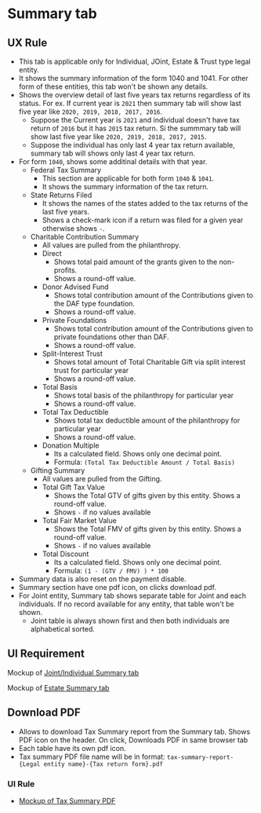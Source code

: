 # Summary tab 

## UX Rule

- This tab is applicable only for Individual, JOint, Estate & Trust type legal entity.
- It shows the summary information of the form 1040 and 1041. For other form of these entities, this tab won't be shown any details.
- Shows the overview detail of last five years tax returns regardless of its status. For ex. If current year is `2021` then summary tab will show last five year like `2020, 2019, 2018, 2017, 2016`.
    - Suppose the Current year is `2021` and individual doesn't have tax return of `2016` but it has `2015` tax return. Si the summmary tab will show last five year like `2020, 2019, 2018, 2017, 2015`.
    - Suppose the individual has only last 4 year tax return available, summary tab will shows only last 4 year tax return.
- For form `1040`, shows some additinal details with that year.
  - Federal Tax Summary
    - This section are applicable for both form `1040` & `1041`.
    - It shows the summary information of the tax return.
  - State Returns Filed
    - It shows the names of the states added to the tax returns of the last five years.
    - Shows a check-mark icon if a return was filed for a given year otherwise shows `-`.
  - Charitable Contribution Summary
    - All values are pulled from the philanthropy.
    - Direct
      - Shows total paid amount of the grants given to the non-profits.
      - Shows a round-off value.
    - Donor Advised Fund
      - Shows total contribution amount of the Contributions given to the DAF type foundation.
      - Shows a round-off value.
    - Private Foundations
      - Shows total contribution amount of the Contributions given to private foundations other than DAF.
      - Shows a round-off value.
    - Split-Interest Trust
      - Shows total amount of Total Charitable Gift via split interest trust for particular year
      - Shows a round-off value.
    - Total Basis
      - Shows total basis of the philanthropy for particular year
      - Shows a round-off value.
    - Total Tax Deductible
      - Shows total tax deductible amount of the philanthropy for particular year
      - Shows a round-off value.
    - Donation Multiple
      - Its a calculated field. Shows only one decimal point.
      - Formula: `(Total Tax Deductible Amount / Total Basis)`
  - Gifting Summary
    - All values are pulled from the Gifting.
    - Total Gift Tax Value
      - Shows the Total GTV of gifts given by this entity. Shows a round-off value.
      - Shows `-` if no values available 
    - Total Fair Market Value
      - Shows the Total FMV of gifts given by this entity. Shows a round-off value.
      - Shows `-` if no values available
    - Total Discount
      - Its a calculated field. Shows only one decimal point.
      - Formula: `(1 - (GTV / FMV) ) * 100`
- Summary data is also reset on the payment disable.
- Summary section have one pdf icon, on clicks download pdf.
- For Joint entity, Summary tab shows separate table for Joint and each individuals. If no record available for any entity, that table won't be shown.
  - Joint table is always shown first and then both individuals are alphabetical sorted.

## UI Requirement

Mockup of [Joint/Individual Summary tab](https://drive.google.com/file/d/1MtX6HPS5VoUfKGsCXLRnOeP_yXNHkD-c/view?usp=share_link)

Mockup of [Estate Summary tab](https://drive.google.com/file/d/1yrMXgUpeOwtXtDGmVRwo11lRvHaQbl9W/view?usp=share_link)



## Download PDF

- Allows to download Tax Summary report from the Summary tab. Shows PDF icon on the header. On click, Downloads PDF in same browser tab
- Each table have its own pdf icon.
- Tax summary PDF file name will be in format: `tax-summary-report-{Legal entity name}-{Tax return form}.pdf`

### UI Rule

- [Mockup of Tax Summary PDF](https://drive.google.com/file/d/1117ZsxUlW39y7o6HJuTWBp-J-U6BeD6t/view?usp=share_link)

